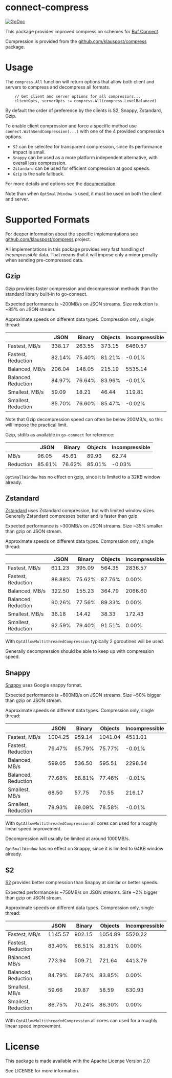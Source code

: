 # connect-compress

[![GoDoc](https://pkg.go.dev/badge/github.com/klauspost/connect-compress.svg)](https://pkg.go.dev/github.com/klauspost/connect-compress)

This package provides improved compression schemes for [Buf Connect](https://github.com/bufbuild/connect-go).

Compression is provided from the [github.com/klauspost/compress](https://github.com/klauspost/compress) package.

# Usage

The `compress.All` function will return options that allow both client and servers to compress and decompress all
formats.

```
    // Get client and server options for all compressors...
    clientOpts, serverOpts := compress.All(compress.LevelBalanced)
```

By default the order of preference by the clients is S2, Snappy, Zstandard, Gzip.

To enable client compression and force a specific method use `connect.WithSendCompression(...)`
with one of the 4 provided compression options.

* `S2` can be selected for transparent compression, since its performance impact is small.
* `Snappy` can be used as a more platform independent alternative, with overall less compression.
* `Zstandard` can be used for efficient compression at good speeds.
* `Gzip` is the safe fallback.

For more details and options see the [documentation](https://pkg.go.dev/github.com/klauspost/connect-compress).

Note than when `OptSmallWindow` is used, it must be used on both the client and server.

# Supported Formats

For deeper information about the specific implementations
see [github.com/klauspost/compress](https://github.com/klauspost/compress) project.

All implementations in this package provides very fast handling of *incompressible* data. That means that it will impose
only a minor penalty when sending pre-compressed data.

## Gzip

Gzip provides faster compression and decompression methods than the standard library built-in to go-connect.

Expected performance is ~200MB/s on JSON streams. Size reduction is ~85% on JSON stream.

Approximate speeds on different data types. Compression only, single thread:

|                    | JSON   | Binary | Objects | Incompressible |
|--------------------|--------|--------|---------|----------------|
|      Fastest, MB/s | 338.17 | 263.55 |  373.15 | 6460.57
| Fastest, Reduction | 82.14% | 75.40% |  81.21% | -0.01%
|     Balanced, MB/s | 206.04 | 148.05 |  215.19 | 5535.14
| Balanced, Reduction| 84.97% | 76.64% |  83.96% | -0.01%
|     Smallest, MB/s | 59.09  |  18.21 |   46.44 | 119.81
| Smallest, Reduction| 85.70% | 76.60% |  85.47% | -0.02%

Note that Gzip decompression speed can often be below 200MB/s, so this will impose the practical limit.

Gzip, stdlib as available in `go-connect` for reference:

|                    | JSON   | Binary | Objects | Incompressible |
|--------------------|--------|--------|---------|----------------|
|               MB/s | 96.05  |  45.61 |   89.93 | 62.74          |
|          Reduction | 85.61% | 76.62% |  85.01% | -0.03%         |

`OptSmallWindow` has no effect on gzip, since it is limited to a 32KB window already.

## Zstandard

[Zstandard](https://github.com/facebook/zstd) uses Zstandard compression, but with limited window sizes. Generally
Zstandard compresses better and is faster than gzip.

Expected performance is ~300MB/s on JSON streams. Size ~35% smaller than gzip on JSON stream.

Approximate speeds on different data types. Compression only, single thread:

|                     | JSON   | Binary | Objects | Incompressible |
|---------------------|--------|--------|---------|----------------|
|       Fastest, MB/s | 611.23 | 395.09 |  564.35 | 2836.57
|  Fastest, Reduction | 88.88% | 75.62% |  87.76% | 0.00%
|      Balanced, MB/s | 322.50 | 155.23 |  364.79 | 2066.60
| Balanced, Reduction | 90.26% | 77.56% |  89.33% | 0.00%
|      Smallest, MB/s | 36.18  |  14.42 |   38.33 | 172.43
| Smallest, Reduction | 92.59% | 79.40% |  91.51% | 0.00%

With `OptAllowMultithreadedCompression` typically 2 goroutines will be used.

Generally decompression should be able to keep up with compression speed.

## Snappy

[Snappy](https://github.com/google/snappy) uses Google snappy format.

Expected performance is ~600MB/s on JSON streams. Size ~50% bigger than gzip on JSON stream.

Approximate speeds on different data types. Compression only, single thread:

|                    | JSON   | Binary | Objects | Incompressible  |
|--------------------|---------|--------|---------|----------------|
|      Fastest, MB/s | 1004.25 | 959.14 | 1041.04 | 4511.01
| Fastest, Reduction | 76.47%  | 65.79% |  75.77% | -0.01%
|     Balanced, MB/s | 599.05  | 536.50 |  595.51 | 2298.54
| Balanced, Reduction| 77.68%  | 68.81% |  77.46% | -0.01%
|     Smallest, MB/s | 68.50   |  57.75 |   70.55 | 216.17
| Smallest, Reduction| 78.93%  | 69.09% |  78.58% | -0.01%

With `OptAllowMultithreadedCompression` all cores can used for a roughly linear speed improvement.

Decompression will usually be limited at around 1000MB/s.

`OptSmallWindow` has no effect on Snappy, since it is limited to 64KB window already.

## S2

[S2](https://github.com/klauspost/compress/tree/master/s2#s2-compression) provides better compression than Snappy at
similar or better speeds.

Expected performance is ~750MB/s on JSON streams. Size ~2% bigger than gzip on JSON stream.

Approximate speeds on different data types. Compression only, single thread:

|                    | JSON    | Binary | Objects | Incompressible |
|--------------------|---------|--------|---------|----------------|
|      Fastest, MB/s | 1145.57 | 902.15 | 1054.89 | 5520.22
| Fastest, Reduction | 83.40%  | 66.51% |  81.81% | 0.00%
|     Balanced, MB/s | 773.94  | 509.71 |  721.64 | 4413.79
| Balanced, Reduction| 84.79%  | 69.74% |  83.85% | 0.00%
|     Smallest, MB/s | 59.66   |  29.87 |   58.59 | 630.93
| Smallest, Reduction| 86.75%  | 70.24% |  86.30% | 0.00%

With `OptAllowMultithreadedCompression` all cores can used for a roughly linear speed improvement.

# License

This package is made available with the Apache License Version 2.0

See LICENSE for more information.
